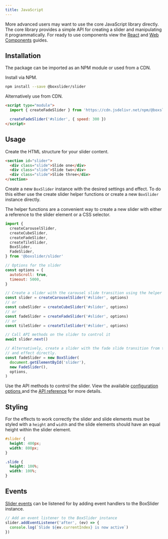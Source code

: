 ```yaml
---
title: JavaScript
---
```


More advanced users may want to use the core JavaScript library directly. The core library provides
a simple API for creating a slider and manipulating it programmatically. For ready to use components
view the [React](/docs/guides/react) and [Web Components](/docs/guides/web-components) guides.

## Installation

The package can be imported as an NPM module or used from a CDN.

Install via NPM.

```sh
npm install --save @boxslider/slider
```

Alternatively use from CDN.

```html
<script type="module">
  import { createFadeSlider } from 'https://cdn.jsdelivr.net/npm/@boxslider/slider/+esm'

  createFadeSlider('#slider', { speed: 300 })
</script>
```

## Usage

Create the HTML structure for your slider content.

```html
<section id="slider">
  <div class="slide">Slide one</div>
  <div class="slide">Slide two</div>
  <div class="slide">Slide three</div>
</section>
```

Create a new `BoxSlider` instance with the desired settings and effect. To do this either
use the create slider helper functions or create a new `BoxSlider` instance directly.

The helper functions are a convenient way to create a new slider with either a reference
to the slider element or a CSS selector.

```javascript
import {
  createCarouselSlider,
  createCubeSlider,
  createFadeSlider,
  createTileSlider,
  BoxSlider,
  FadeSlider,
} from '@boxslider/slider'

// Options for the slider
const options = {
  autoScroll: true,
  timeout: 5000,
}

// Create a slider with the carousel slide transition using the helper function
const slider = createCarouselSlider('#slider', options)
// or
const cubeSlider = createCubeSlider('#slider', options)
// or
const fadeSlider = createFadeSlider('#slider', options)
// or
const tileSlider = createTileSlider('#slider', options)

// Call API methods on the slider to control it
await slider.next()

// Alternatively, create a slider with the fade slide transition from the Slider
// and effect directly.
const fadeSlider = new BoxSlider(
  document.getElementById('slider'),
  new FadeSlider(),
  options,
)
```

Use the API methods to control the slider. View the available [configuration options
](/docs/getting-started/configuration) and the [API reference](/docs/getting-started/api)
for more details.

## Styling

For the effects to work correctly the slider and slide elements must be styled with a `height` and `width`
and the slide elements should have an equal height within the slider element.

```css
#slider {
  height: 400px;
  width: 800px;
}

.slide {
  height: 100%;
  width: 100%;
}
```

## Events

[Slider events](/docs/getting-started/api#events) can be listened for by adding event handlers to the
BoxSlider instance.

```ts
// Add an event listener to the BoxSlider instance
slider.addEventListener('after', (ev) => {
  console.log(`Slide ${ev.currentIndex} is now active`)
})
```
